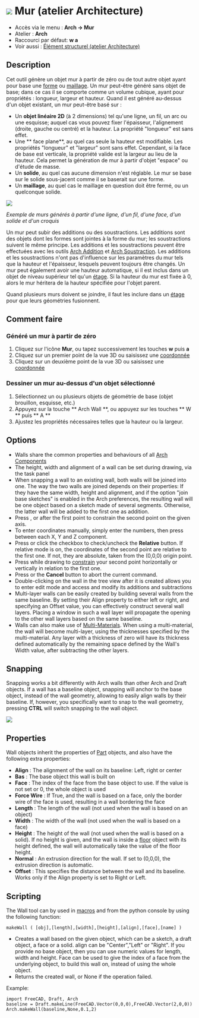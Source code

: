 # ![](images/Arch_Wall.svg) Mur (atelier Architecture)

- Accès via le menu : **Arch → Mur**
- Atelier : **Arch**
- Raccourci par défaut: **w a**
- Voir aussi : [Élément structurel (atelier Architecture)](Arch_Structure)

## Description

Cet outil génère un objet mur à partir de zéro ou de tout autre objet ayant pour base une [forme](Part_Module) ou [maillage](Mesh_Module). Un mur peut-être généré sans objet de base; dans ce cas il se comporte comme un volume cubique, ayant pour propriétés : longueur, largeur et hauteur. Quand il est généré au-dessus d'un objet existant, un mur peut-être basé sur :

- Un **objet linéaire 2D** (à 2 dimensions) tel qu'une ligne, un fil, un arc ou une esquisse; auquel cas vous pouvez fixer l'épaisseur, l'alignement (droite, gauche ou centré) et la hauteur. La propriété "longueur" est sans effet.
- Une ** face plane**, au quel cas seule la hauteur est modifiable. Les propriétés "longueur" et "largeur" sont sans effet. Cependant, si la face de base est verticale, la propriété valide est la largeur au lieu de la hauteur. Cela permet la génération de mur à partir d'objet "espace" ou d'étude de masse.
- Un **solide**, au quel cas aucune dimension n'est réglable. Le mur se base sur le solide sous-jacent comme il se baserait sur une forme.
- Un **maillage**, au quel cas le maillage en question doit être fermé, ou un quelconque solide.

![](images/Arch_Wall_example.jpg)

*Exemple de murs générés à partir d'une ligne, d'un fil, d'une face, d'un solide et d'un croquis*

Un mur peut subir des additions ou des soustractions. Les additions sont des objets dont les formes sont jointes à la forme du mur; les soustractions suivent le même principe. Les additions et les soustractions peuvent être effectuées avec les outils [Arch Addition](Arch_Add) et [Arch Soustraction](Arch_Remove). Les additions et les soustractions n'ont pas d'influence sur les paramètres du mur tels que la hauteur et l'épaisseur, lesquels peuvent toujours être changés. Un mur peut également avoir une hauteur automatique, si il est inclus dans un objet de niveau supérieur tel qu'un [étage](Arch_Floor "wikilink"). Si la hauteur du mur est fixée à 0, alors le mur héritera de la hauteur spécifiée pour l'objet parent.

Quand plusieurs murs doivent se joindre, il faut les inclure dans un [étage](Arch_Floor "wikilink") pour que leurs géométries fusionnent.

## Comment faire

### Généré un mur à partir de zéro

1. Cliquez sur l'icône **Mur**, ou tapez successivement les touches **w** puis **a**
2. Cliquez sur un premier point de la vue 3D ou saisissez une [coordonnée](Draft_Coordinates "wikilink")
3. Cliquez sur un deuxième point de la vue 3D ou saisissez une [coordonnée](Draft_Coordinates "wikilink")

### Dessiner un mur au-dessus d'un objet sélectionné

1. Sélectionnez un ou plusieurs objets de géométrie de base (objet brouillon, esquisse, etc.)
2. Appuyez sur la touche ** Arch Wall **, ou appuyez sur les touches ** W ** puis ** A **
3. Ajustez les propriétés nécessaires telles que la hauteur ou la largeur.

## Options

- Walls share the common properties and behaviours of all [Arch Components](Arch_Component "wikilink")
- The height, width and alignment of a wall can be set during drawing, via the task panel
- When snapping a wall to an existing wall, both walls will be joined into one. The way the two walls are joined depends on their properties: If they have the same width, height and alignment, and if the option "join base sketches" is enabled in the Arch preferences, the resulting wall will be one object based on a sketch made of several segments. Otherwise, the latter wall will be added to the first one as addition.
- Press , or after the first point to constrain the second point on the given axis.
- To enter coordinates manually, simply enter the numbers, then press between each X, Y and Z component.
- Press or click the checkbox to check/uncheck the **Relative** button. If relative mode is on, the coordinates of the second point are relative to the first one. If not, they are absolute, taken from the (0,0,0) origin point.
- Press while drawing to [constrain](Draft_Constrain "wikilink") your second point horizontally or vertically in relation to the first one.
- Press or the **Cancel** button to abort the current command.
- Double-clicking on the wall in the tree view after it is created allows you to enter edit mode and access and modify its additions and subtractions
- Multi-layer walls can be easily created by building several walls from the same baseline. By setting their Align property to either left or right, and specifying an Offset value, you can effectively construct several wall layers. Placing a window in such a wall layer will propagate the opening to the other wall layers based on the same baseline.
- Walls can also make use of [Multi-Materials](Arch_MultiMaterial "wikilink"). When using a multi-material, the wall will become multi-layer, using the thicknesses specified by the multi-material. Any layer with a thickness of zero will have its thickness defined automatically by the remaining space defined by the Wall's Width value, after subtracting the other layers.

## Snapping

Snapping works a bit differently with Arch walls than other Arch and Draft objects. If a wall has a baseline object, snapping will anchor to the base object, instead of the wall geometry, allowing to easily align walls by their baseline. If, however, you specifically want to snap to the wall geometry, pressing **CTRL** will switch snapping to the wall object.

![](images/Arch_wall_snap.jpg)

## Properties

Wall objects inherit the properties of [Part](Part_Module "wikilink") objects, and also have the following extra properties:

- **Align** : The alignment of the wall on its baseline: Left, right or center
- **Bas** : The base object this wall is built on
- **Face** : The index of the face from the base object to use. If the value is not set or 0, the whole object is used
- **Force Wire** : If True, and the wall is based on a face, only the border wire of the face is used, resulting in a wall bordering the face
- **Length** : The length of the wall (not used when the wall is based on an object)
- **Width** : The width of the wall (not used when the wall is based on a face)
- **Height** : The height of the wall (not used when the wall is based on a solid). If no height is given, and the wall is inside a [floor](Arch_Floor "wikilink") object with its height defined, the wall will automatically take the value of the floor height.
- **Normal** : An extrusion direction for the wall. If set to (0,0,0), the extrusion direction is automatic.
- **Offset** : This specifies the distance between the wall and its baseline. Works only if the Align property is set to Right or Left.

## Scripting

The Wall tool can by used in [macros](macros "wikilink") and from the python console by using the following function:

    makeWall ( [obj],[length],[width],[height],[align],[face],[name] ) 
    

- Creates a wall based on the given object, which can be a sketch, a draft object, a face or a solid. align can be "Center","Left" or "Right". If you provide no base object, then you can use numeric values for length, width and height. Face can be used to give the index of a face from the underlying object, to build this wall on, instead of using the whole object.
- Returns the created wall, or None if the operation failed.

Example:

    import FreeCAD, Draft, Arch
    baseline = Draft.makeLine(FreeCAD.Vector(0,0,0),FreeCAD.Vector(2,0,0))
    Arch.makeWall(baseline,None,0.1,2)